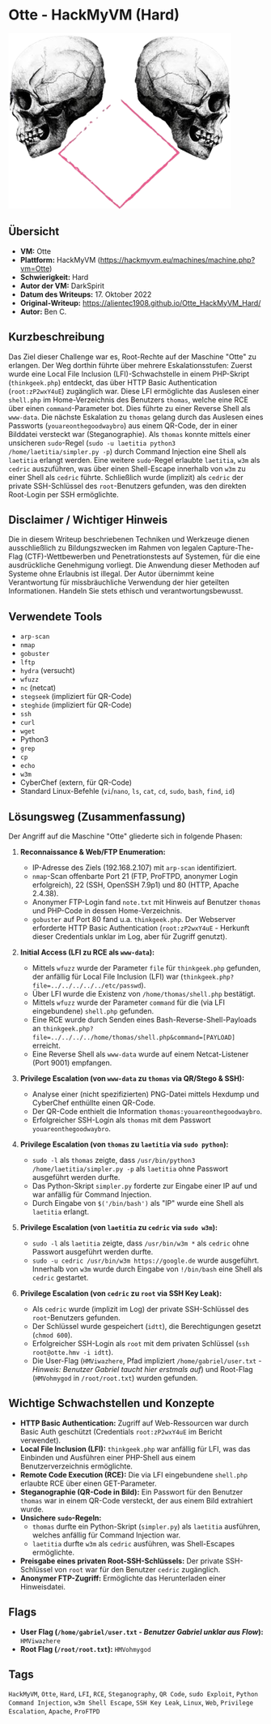 # Otte - HackMyVM (Hard)

![Otte.png](Otte.png)

## Übersicht

*   **VM:** Otte
*   **Plattform:** HackMyVM (https://hackmyvm.eu/machines/machine.php?vm=Otte)
*   **Schwierigkeit:** Hard
*   **Autor der VM:** DarkSpirit
*   **Datum des Writeups:** 17. Oktober 2022
*   **Original-Writeup:** https://alientec1908.github.io/Otte_HackMyVM_Hard/
*   **Autor:** Ben C.

## Kurzbeschreibung

Das Ziel dieser Challenge war es, Root-Rechte auf der Maschine "Otte" zu erlangen. Der Weg dorthin führte über mehrere Eskalationsstufen: Zuerst wurde eine Local File Inclusion (LFI)-Schwachstelle in einem PHP-Skript (`thinkgeek.php`) entdeckt, das über HTTP Basic Authentication (`root:zP2wxY4uE`) zugänglich war. Diese LFI ermöglichte das Auslesen einer `shell.php` im Home-Verzeichnis des Benutzers `thomas`, welche eine RCE über einen `command`-Parameter bot. Dies führte zu einer Reverse Shell als `www-data`. Die nächste Eskalation zu `thomas` gelang durch das Auslesen eines Passworts (`youareonthegoodwaybro`) aus einem QR-Code, der in einer Bilddatei versteckt war (Steganographie). Als `thomas` konnte mittels einer unsicheren `sudo`-Regel (`sudo -u laetitia python3 /home/laetitia/simpler.py -p`) durch Command Injection eine Shell als `laetitia` erlangt werden. Eine weitere `sudo`-Regel erlaubte `laetitia`, `w3m` als `cedric` auszuführen, was über einen Shell-Escape innerhalb von `w3m` zu einer Shell als `cedric` führte. Schließlich wurde (implizit) als `cedric` der private SSH-Schlüssel des `root`-Benutzers gefunden, was den direkten Root-Login per SSH ermöglichte.

## Disclaimer / Wichtiger Hinweis

Die in diesem Writeup beschriebenen Techniken und Werkzeuge dienen ausschließlich zu Bildungszwecken im Rahmen von legalen Capture-The-Flag (CTF)-Wettbewerben und Penetrationstests auf Systemen, für die eine ausdrückliche Genehmigung vorliegt. Die Anwendung dieser Methoden auf Systeme ohne Erlaubnis ist illegal. Der Autor übernimmt keine Verantwortung für missbräuchliche Verwendung der hier geteilten Informationen. Handeln Sie stets ethisch und verantwortungsbewusst.

## Verwendete Tools

*   `arp-scan`
*   `nmap`
*   `gobuster`
*   `lftp`
*   `hydra` (versucht)
*   `wfuzz`
*   `nc` (netcat)
*   `stegseek` (impliziert für QR-Code)
*   `steghide` (impliziert für QR-Code)
*   `ssh`
*   `curl`
*   `wget`
*   Python3
*   `grep`
*   `cp`
*   `echo`
*   `w3m`
*   CyberChef (extern, für QR-Code)
*   Standard Linux-Befehle (`vi`/`nano`, `ls`, `cat`, `cd`, `sudo`, `bash`, `find`, `id`)

## Lösungsweg (Zusammenfassung)

Der Angriff auf die Maschine "Otte" gliederte sich in folgende Phasen:

1.  **Reconnaissance & Web/FTP Enumeration:**
    *   IP-Adresse des Ziels (192.168.2.107) mit `arp-scan` identifiziert.
    *   `nmap`-Scan offenbarte Port 21 (FTP, ProFTPD, anonymer Login erfolgreich), 22 (SSH, OpenSSH 7.9p1) und 80 (HTTP, Apache 2.4.38).
    *   Anonymer FTP-Login fand `note.txt` mit Hinweis auf Benutzer `thomas` und PHP-Code in dessen Home-Verzeichnis.
    *   `gobuster` auf Port 80 fand u.a. `thinkgeek.php`. Der Webserver erforderte HTTP Basic Authentication (`root:zP2wxY4uE` - Herkunft dieser Credentials unklar im Log, aber für Zugriff genutzt).

2.  **Initial Access (LFI zu RCE als `www-data`):**
    *   Mittels `wfuzz` wurde der Parameter `file` für `thinkgeek.php` gefunden, der anfällig für Local File Inclusion (LFI) war (`thinkgeek.php?file=../../../../../etc/passwd`).
    *   Über LFI wurde die Existenz von `/home/thomas/shell.php` bestätigt.
    *   Mittels `wfuzz` wurde der Parameter `command` für die (via LFI eingebundene) `shell.php` gefunden.
    *   Eine RCE wurde durch Senden eines Bash-Reverse-Shell-Payloads an `thinkgeek.php?file=../../../../home/thomas/shell.php&command=[PAYLOAD]` erreicht.
    *   Eine Reverse Shell als `www-data` wurde auf einem Netcat-Listener (Port 9001) empfangen.

3.  **Privilege Escalation (von `www-data` zu `thomas` via QR/Stego & SSH):**
    *   Analyse einer (nicht spezifizierten) PNG-Datei mittels Hexdump und CyberChef enthüllte einen QR-Code.
    *   Der QR-Code enthielt die Information `thomas:youareonthegoodwaybro`.
    *   Erfolgreicher SSH-Login als `thomas` mit dem Passwort `youareonthegoodwaybro`.

4.  **Privilege Escalation (von `thomas` zu `laetitia` via `sudo python`):**
    *   `sudo -l` als `thomas` zeigte, dass `/usr/bin/python3 /home/laetitia/simpler.py -p` als `laetitia` ohne Passwort ausgeführt werden durfte.
    *   Das Python-Skript `simpler.py` forderte zur Eingabe einer IP auf und war anfällig für Command Injection.
    *   Durch Eingabe von `$('/bin/bash')` als "IP" wurde eine Shell als `laetitia` erlangt.

5.  **Privilege Escalation (von `laetitia` zu `cedric` via `sudo w3m`):**
    *   `sudo -l` als `laetitia` zeigte, dass `/usr/bin/w3m *` als `cedric` ohne Passwort ausgeführt werden durfte.
    *   `sudo -u cedric /usr/bin/w3m https://google.de` wurde ausgeführt. Innerhalb von `w3m` wurde durch Eingabe von `!/bin/bash` eine Shell als `cedric` gestartet.

6.  **Privilege Escalation (von `cedric` zu `root` via SSH Key Leak):**
    *   Als `cedric` wurde (implizit im Log) der private SSH-Schlüssel des `root`-Benutzers gefunden.
    *   Der Schlüssel wurde gespeichert (`idtt`), die Berechtigungen gesetzt (`chmod 600`).
    *   Erfolgreicher SSH-Login als `root` mit dem privaten Schlüssel (`ssh root@otte.hmv -i idtt`).
    *   Die User-Flag (`HMViwazhere`, Pfad impliziert `/home/gabriel/user.txt` - *Hinweis: Benutzer Gabriel taucht hier erstmals auf*) und Root-Flag (`HMVohmygod` in `/root/root.txt`) wurden gefunden.

## Wichtige Schwachstellen und Konzepte

*   **HTTP Basic Authentication:** Zugriff auf Web-Ressourcen war durch Basic Auth geschützt (Credentials `root:zP2wxY4uE` im Bericht verwendet).
*   **Local File Inclusion (LFI):** `thinkgeek.php` war anfällig für LFI, was das Einbinden und Ausführen einer PHP-Shell aus einem Benutzerverzeichnis ermöglichte.
*   **Remote Code Execution (RCE):** Die via LFI eingebundene `shell.php` erlaubte RCE über einen GET-Parameter.
*   **Steganographie (QR-Code in Bild):** Ein Passwort für den Benutzer `thomas` war in einem QR-Code versteckt, der aus einem Bild extrahiert wurde.
*   **Unsichere `sudo`-Regeln:**
    *   `thomas` durfte ein Python-Skript (`simpler.py`) als `laetitia` ausführen, welches anfällig für Command Injection war.
    *   `laetitia` durfte `w3m` als `cedric` ausführen, was Shell-Escapes ermöglichte.
*   **Preisgabe eines privaten Root-SSH-Schlüssels:** Der private SSH-Schlüssel von `root` war für den Benutzer `cedric` zugänglich.
*   **Anonymer FTP-Zugriff:** Ermöglichte das Herunterladen einer Hinweisdatei.

## Flags

*   **User Flag (`/home/gabriel/user.txt` - *Benutzer Gabriel unklar aus Flow*):** `HMViwazhere`
*   **Root Flag (`/root/root.txt`):** `HMVohmygod`

## Tags

`HackMyVM`, `Otte`, `Hard`, `LFI`, `RCE`, `Steganography`, `QR Code`, `sudo Exploit`, `Python Command Injection`, `w3m Shell Escape`, `SSH Key Leak`, `Linux`, `Web`, `Privilege Escalation`, `Apache`, `ProFTPD`
